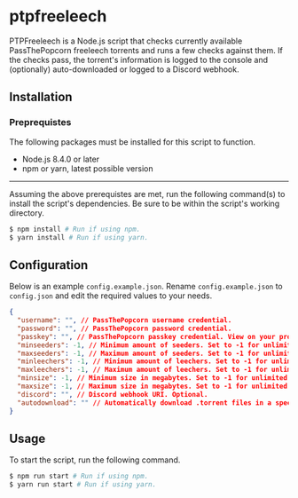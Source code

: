 # ptpfreeleech

PTPFreeleech is a Node.js script that checks currently available PassThePopcorn freeleech torrents and runs a few checks against them. If the checks pass, the torrent's information is logged to the console and (optionally) auto-downloaded or logged to a Discord webhook.

## Installation

### Preprequistes

The following packages must be installed for this script to function.

* Node.js 8.4.0 or later
* npm or yarn, latest possible version

---

Assuming the above prerequistes are met, run the following command(s) to install the script's dependencies. Be sure to be within the script's working directory.

```bash
$ npm install # Run if using npm.
$ yarn install # Run if using yarn.
```

## Configuration

Below is an example `config.example.json`. Rename `config.example.json` to `config.json` and edit the required values to your needs.

```json
{
  "username": "", // PassThePopcorn username credential.
  "password": "", // PassThePopcorn password credential.
  "passkey": "", // PassThePopcorn passkey credential. View on your profile in the Personal section.
  "minseeders": -1, // Minimum amount of seeders. Set to -1 for unlimited.
  "maxseeders": -1, // Maximum amount of seeders. Set to -1 for unlimited.
  "minleechers": -1, // Minimum amount of leechers. Set to -1 for unlimited.
  "maxleechers": -1, // Maximum amount of leechers. Set to -1 for unlimited.
  "minsize": -1, // Minimum size in megabytes. Set to -1 for unlimited.
  "maxsize": -1, // Maximum size in megabytes. Set to -1 for unlimited.
  "discord": "", // Discord webhook URI. Optional.
  "autodownload": "" // Automatically download .torrent files in a specified path. Optional.
}
```

## Usage

To start the script, run the following command.

```bash
$ npm run start # Run if using npm.
$ yarn run start # Run if using yarn.
```
